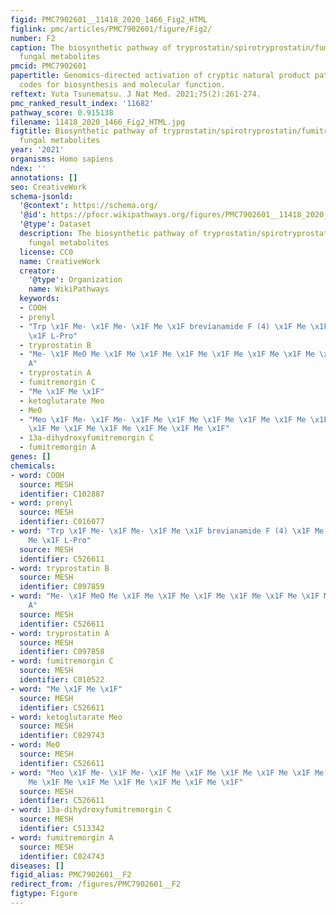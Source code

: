 ```yaml
---
figid: PMC7902601__11418_2020_1466_Fig2_HTML
figlink: pmc/articles/PMC7902601/figure/Fig2/
number: F2
caption: The biosynthetic pathway of tryprostatin/spirotryprostatin/fumitremorgin-class
  fungal metabolites
pmcid: PMC7902601
papertitle: Genomics-directed activation of cryptic natural product pathways deciphers
  codes for biosynthesis and molecular function.
reftext: Yuta Tsunematsu. J Nat Med. 2021;75(2):261-274.
pmc_ranked_result_index: '11682'
pathway_score: 0.915138
filename: 11418_2020_1466_Fig2_HTML.jpg
figtitle: Biosynthetic pathway of tryprostatin/spirotryprostatin/fumitremorgin-class
  fungal metabolites
year: '2021'
organisms: Homo sapiens
ndex: ''
annotations: []
seo: CreativeWork
schema-jsonld:
  '@context': https://schema.org/
  '@id': https://pfocr.wikipathways.org/figures/PMC7902601__11418_2020_1466_Fig2_HTML.html
  '@type': Dataset
  description: The biosynthetic pathway of tryprostatin/spirotryprostatin/fumitremorgin-class
    fungal metabolites
  license: CC0
  name: CreativeWork
  creator:
    '@type': Organization
    name: WikiPathways
  keywords:
  - COOH
  - prenyl
  - "Trp \x1F Me- \x1F Me- \x1F Me \x1F brevianamide F (4) \x1F Me \x1F Me \x1F Me
    \x1F L-Pro"
  - tryprostatin B
  - "Me- \x1F MeO Me \x1F Me \x1F Me \x1F Me \x1F Me \x1F Me \x1F Me \x1F desmethyltryprostatin
    A"
  - tryprostatin A
  - fumitremorgin C
  - "Me \x1F Me \x1F"
  - ketoglutarate Meo
  - MeO
  - "Meo \x1F Me- \x1F Me- \x1F Me \x1F Me \x1F Me \x1F Me \x1F Me \x1F Me \x1F Me
    \x1F Me \x1F Me \x1F Me \x1F Me \x1F Me \x1F"
  - 13a-dihydroxyfumitremorgin C
  - fumitremorgin A
genes: []
chemicals:
- word: COOH
  source: MESH
  identifier: C102887
- word: prenyl
  source: MESH
  identifier: C016077
- word: "Trp \x1F Me- \x1F Me- \x1F Me \x1F brevianamide F (4) \x1F Me \x1F Me \x1F
    Me \x1F L-Pro"
  source: MESH
  identifier: C526611
- word: tryprostatin B
  source: MESH
  identifier: C097859
- word: "Me- \x1F MeO Me \x1F Me \x1F Me \x1F Me \x1F Me \x1F Me \x1F Me \x1F desmethyltryprostatin
    A"
  source: MESH
  identifier: C526611
- word: tryprostatin A
  source: MESH
  identifier: C097858
- word: fumitremorgin C
  source: MESH
  identifier: C010522
- word: "Me \x1F Me \x1F"
  source: MESH
  identifier: C526611
- word: ketoglutarate Meo
  source: MESH
  identifier: C029743
- word: MeO
  source: MESH
  identifier: C526611
- word: "Meo \x1F Me- \x1F Me- \x1F Me \x1F Me \x1F Me \x1F Me \x1F Me \x1F Me \x1F
    Me \x1F Me \x1F Me \x1F Me \x1F Me \x1F Me \x1F"
  source: MESH
  identifier: C526611
- word: 13a-dihydroxyfumitremorgin C
  source: MESH
  identifier: C513342
- word: fumitremorgin A
  source: MESH
  identifier: C024743
diseases: []
figid_alias: PMC7902601__F2
redirect_from: /figures/PMC7902601__F2
figtype: Figure
---
```

